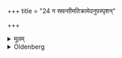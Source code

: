 +++
title = "24 न स्रवन्तीमतिक्रामेदनुपस्पृशन्"

+++

<details><summary>मूलम्</summary>

न स्रवन्तीमतिक्रामेदनुपस्पृशन् २४
</details>

<details><summary>Oldenberg</summary>

24. Let him not cross a river without touching water.
</details>
